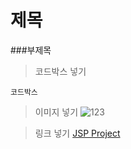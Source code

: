 # 제목
###부제목

>코드박스 넣기
```
코드박스
```
>이미지 넣기
![123](https://picsum.photos/id/870/200/300?grayscale&blur=2)

>링크 넣기
[JSP Project](https://github.com/gyu-hwan/AI3_JSP_A_TeamProject)
